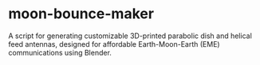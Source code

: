 # moon-bounce-maker
A script for generating customizable 3D-printed parabolic dish and helical feed antennas, designed for affordable Earth-Moon-Earth (EME) communications using Blender.
